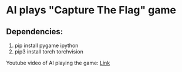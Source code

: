 # AI plays "Capture The Flag" game

## Dependencies:
  1. pip install pygame ipython 
  2. pip3 install torch torchvision

Youtube video of AI playing the game: [Link](https://www.youtube.com/watch?v=tQGHPjIQ4H8&t=10s)

